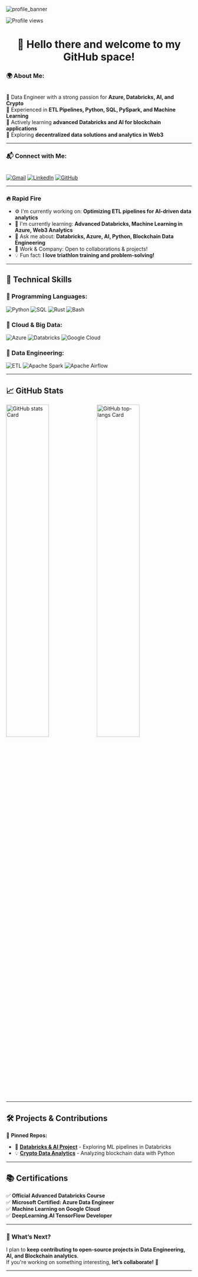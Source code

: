 
![profile_banner](https://your-image-link-here.com/banner.png)

![Profile views](https://komarev.com/ghpvc/?username=Uh-X3L&label=Profile%20views&color=0e75b6&style=flat)

<div id="toc">
  <ul align="center" style="list-style: none">
    <summary>
      <h1>👋 Hello there and welcome to my GitHub space!</h1>
    </summary>
  </ul>
</div>

**<h3 align="left">🌍 About Me:</h3>**  
🔹 Data Engineer with a strong passion for **Azure, Databricks, AI, and Crypto**  
🔹 Experienced in **ETL Pipelines, Python, SQL, PySpark, and Machine Learning**  
🔹 Actively learning **advanced Databricks and AI for blockchain applications**  
🔹 Exploring **decentralized data solutions and analytics in Web3**  

---

**<h3 align="left">📬 Connect with Me:</h3>**  
[![Gmail](https://img.shields.io/badge/Gmail-D14836?style=for-the-badge&logo=gmail&logoColor=white)](mailto:your-email@gmail.com)
[![LinkedIn](https://img.shields.io/badge/LinkedIn-0077B5?style=for-the-badge&logo=linkedin&logoColor=white)](https://linkedin.com/in/your-profile)
[![GitHub](https://img.shields.io/badge/GitHub-100000?style=for-the-badge&logo=github&logoColor=white)](https://github.com/uh-x3l)

---

**<h3 align="left">🔥 Rapid Fire</h3>**  

- ⚙️ I'm currently working on: **Optimizing ETL pipelines for AI-driven data analytics**  
- 🌱 I'm currently learning: **Advanced Databricks, Machine Learning in Azure, Web3 Analytics**  
- 💬 Ask me about: **Databricks, Azure, AI, Python, Blockchain Data Engineering**  
- 💼 Work & Company: Open to collaborations & projects!  
- 💡 Fun fact: **I love triathlon training and problem-solving!**  

---

## **💯 Technical Skills**  

### **📌 Programming Languages:**  
![Python](https://img.shields.io/badge/Python-306998?style=for-the-badge&logo=python&logoColor=white)
![SQL](https://img.shields.io/badge/SQL-025E8C?style=for-the-badge&logo=postgresql&logoColor=white)
![Rust](https://img.shields.io/badge/Rust-000000?style=for-the-badge&logo=rust&logoColor=white)
![Bash](https://img.shields.io/badge/Shell-4EAA25?style=for-the-badge&logo=gnu-bash&logoColor=white)

### **📌 Cloud & Big Data:**  
![Azure](https://img.shields.io/badge/Azure-0078D4?style=for-the-badge&logo=microsoft-azure&logoColor=white)
![Databricks](https://img.shields.io/badge/Databricks-FF3621?style=for-the-badge&logo=databricks&logoColor=white)
![Google Cloud](https://img.shields.io/badge/Google_Cloud-4285F4?style=for-the-badge&logo=google-cloud&logoColor=white)

### **📌 Data Engineering:**  
![ETL](https://img.shields.io/badge/ETL-0E75B6?style=for-the-badge&logo=data&logoColor=white)
![Apache Spark](https://img.shields.io/badge/Spark-FFA500?style=for-the-badge&logo=apache-spark&logoColor=white)
![Apache Airflow](https://img.shields.io/badge/Airflow-017CEE?style=for-the-badge&logo=apache-airflow&logoColor=white)

---

## **📈 GitHub Stats**
<p align="left">
  <img width="48%" src="https://github-readme-stats.vercel.app/api?username=Uh-X3L&theme=aura&hide_title=false&hide_rank=false&show_icons=true&include_all_commits=true&count_private=true&line_height=23" alt="GitHub stats Card" />
  <img width="48%" src="https://github-readme-stats.vercel.app/api/top-langs?username=Uh-X3L&theme=aura&hide_title=false&layout=compact&langs_count=10&hide_progress=false&card_width=400" alt="GitHub top-langs Card" />
</p>

---

## **🛠️ Projects & Contributions**
🔗 **Pinned Repos:**  
- 🚀 [**Databricks & AI Project**](https://github.com/uh-x3l/databricks-ai) - Exploring ML pipelines in Databricks  
- 💡 [**Crypto Data Analytics**](https://github.com/uh-x3l/crypto-data) - Analyzing blockchain data with Python  

---

## **📚 Certifications**
✅ **Official Advanced Databricks Course**  
✅ **Microsoft Certified: Azure Data Engineer**  
✅ **Machine Learning on Google Cloud**  
✅ **DeepLearning.AI TensorFlow Developer**  

---

### **🚀 What’s Next?**
I plan to **keep contributing to open-source projects in Data Engineering, AI, and Blockchain analytics**.  
If you're working on something interesting, **let’s collaborate!** 🤝  

---
